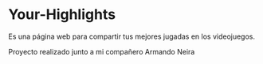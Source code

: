
# Your-Highlights

Es una página web para compartir tus mejores jugadas en los videojuegos.
  


Proyecto realizado junto a mi compañero Armando Neira


